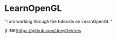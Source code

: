 # LearnOpenGL

"I am working through the tutorials on LearnOpenGL."

[LINK]https://github.com/JoeyDeVries
